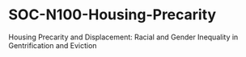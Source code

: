 # SOC-N100-Housing-Precarity
Housing Precarity and Displacement: Racial and Gender Inequality in Gentrification and Eviction
